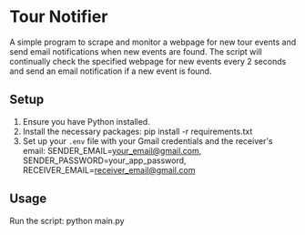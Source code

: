 # Tour Notifier
A simple program to scrape and monitor a webpage for new tour events and send email notifications when new events are found.
The script will continually check the specified webpage for new events every 2 seconds and send an email notification if a new event is found.

## Setup
1. Ensure you have Python installed.
2. Install the necessary packages:
   pip install -r requirements.txt
3. Set up your `.env` file with your Gmail credentials and the receiver's email:
  SENDER_EMAIL=your_email@gmail.com, SENDER_PASSWORD=your_app_password, RECEIVER_EMAIL=receiver_email@gmail.com

## Usage
Run the script:
python main.py
